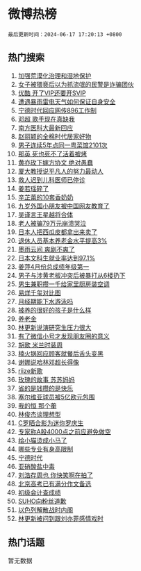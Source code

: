 # 微博热榜

`最后更新时间：2024-06-17 17:20:13 +0800`

## 热门搜索

1. [加强荒漠化治理和湿地保护](https://m.weibo.cn/search?containerid=100103type%3D1%26t%3D10%26q%3D%23%E5%8A%A0%E5%BC%BA%E8%8D%92%E6%BC%A0%E5%8C%96%E6%B2%BB%E7%90%86%E5%92%8C%E6%B9%BF%E5%9C%B0%E4%BF%9D%E6%8A%A4%23&stream_entry_id=51&isnewpage=1&extparam=seat%3D1%26stream_entry_id%3D51%26c_type%3D51%26pos%3D0%26cate%3D10103%26filter_type%3Drealtimehot%26dgr%3D0%26q%3D%2523%25E5%258A%25A0%25E5%25BC%25BA%25E8%258D%2592%25E6%25BC%25A0%25E5%258C%2596%25E6%25B2%25BB%25E7%2590%2586%25E5%2592%258C%25E6%25B9%25BF%25E5%259C%25B0%25E4%25BF%259D%25E6%258A%25A4%2523%26display_time%3D1718616012%26pre_seqid%3D1718616012255013540112)
1. [女子被猥亵后以为抓流氓的民警是诈骗团伙](https://m.weibo.cn/search?containerid=100103type%3D1%26t%3D10%26q%3D%23%E5%A5%B3%E5%AD%90%E8%A2%AB%E7%8C%A5%E4%BA%B5%E5%90%8E%E4%BB%A5%E4%B8%BA%E6%8A%93%E6%B5%81%E6%B0%93%E7%9A%84%E6%B0%91%E8%AD%A6%E6%98%AF%E8%AF%88%E9%AA%97%E5%9B%A2%E4%BC%99%23&stream_entry_id=31&isnewpage=1&extparam=seat%3D1%26dgr%3D0%26c_type%3D31%26cate%3D5001%26stream_entry_id%3D31%26filter_type%3Drealtimehot%26lcate%3D5001%26pos%3D0%26realpos%3D1%26flag%3D1%26band_rank%3D1%26q%3D%2523%25E5%25A5%25B3%25E5%25AD%2590%25E8%25A2%25AB%25E7%258C%25A5%25E4%25BA%25B5%25E5%2590%258E%25E4%25BB%25A5%25E4%25B8%25BA%25E6%258A%2593%25E6%25B5%2581%25E6%25B0%2593%25E7%259A%2584%25E6%25B0%2591%25E8%25AD%25A6%25E6%2598%25AF%25E8%25AF%2588%25E9%25AA%2597%25E5%259B%25A2%25E4%25BC%2599%2523%26display_time%3D1718616012%26pre_seqid%3D1718616012255013540112)
1. [优酷 开了VIP还要开SVIP](https://m.weibo.cn/search?containerid=100103type%3D1%26t%3D10%26q%3D%E4%BC%98%E9%85%B7+%E5%BC%80%E4%BA%86VIP%E8%BF%98%E8%A6%81%E5%BC%80SVIP&stream_entry_id=31&isnewpage=1&extparam=seat%3D1%26dgr%3D0%26c_type%3D31%26cate%3D5001%26stream_entry_id%3D31%26filter_type%3Drealtimehot%26lcate%3D5001%26pos%3D1%26realpos%3D2%26flag%3D2%26band_rank%3D2%26q%3D%25E4%25BC%2598%25E9%2585%25B7%2520%25E5%25BC%2580%25E4%25BA%2586VIP%25E8%25BF%2598%25E8%25A6%2581%25E5%25BC%2580SVIP%26display_time%3D1718616012%26pre_seqid%3D1718616012255013540112)
1. [遭遇暴雨雷电天气如何保证自身安全](https://m.weibo.cn/search?containerid=100103type%3D1%26t%3D10%26q%3D%23%E9%81%AD%E9%81%87%E6%9A%B4%E9%9B%A8%E9%9B%B7%E7%94%B5%E5%A4%A9%E6%B0%94%E5%A6%82%E4%BD%95%E4%BF%9D%E8%AF%81%E8%87%AA%E8%BA%AB%E5%AE%89%E5%85%A8%23&stream_entry_id=31&isnewpage=1&extparam=seat%3D1%26dgr%3D0%26c_type%3D31%26cate%3D5001%26stream_entry_id%3D31%26filter_type%3Drealtimehot%26lcate%3D5001%26pos%3D2%26realpos%3D3%26flag%3D1%26band_rank%3D3%26q%3D%2523%25E9%2581%25AD%25E9%2581%2587%25E6%259A%25B4%25E9%259B%25A8%25E9%259B%25B7%25E7%2594%25B5%25E5%25A4%25A9%25E6%25B0%2594%25E5%25A6%2582%25E4%25BD%2595%25E4%25BF%259D%25E8%25AF%2581%25E8%2587%25AA%25E8%25BA%25AB%25E5%25AE%2589%25E5%2585%25A8%2523%26display_time%3D1718616012%26pre_seqid%3D1718616012255013540112)
1. [宁德时代回应网传896工作制](https://m.weibo.cn/search?containerid=100103type%3D1%26t%3D10%26q%3D%23%E5%AE%81%E5%BE%B7%E6%97%B6%E4%BB%A3%E5%9B%9E%E5%BA%94%E7%BD%91%E4%BC%A0896%E5%B7%A5%E4%BD%9C%E5%88%B6%23&stream_entry_id=31&isnewpage=1&extparam=seat%3D1%26dgr%3D0%26c_type%3D31%26cate%3D5001%26stream_entry_id%3D31%26filter_type%3Drealtimehot%26lcate%3D5001%26pos%3D3%26realpos%3D4%26flag%3D0%26band_rank%3D4%26q%3D%2523%25E5%25AE%2581%25E5%25BE%25B7%25E6%2597%25B6%25E4%25BB%25A3%25E5%259B%259E%25E5%25BA%2594%25E7%25BD%2591%25E4%25BC%25A0896%25E5%25B7%25A5%25E4%25BD%259C%25E5%2588%25B6%2523%26display_time%3D1718616012%26pre_seqid%3D1718616012255013540112)
1. [邓超 歌手现在真缺我](https://m.weibo.cn/search?containerid=100103type%3D1%26t%3D10%26q%3D%E9%82%93%E8%B6%85+%E6%AD%8C%E6%89%8B%E7%8E%B0%E5%9C%A8%E7%9C%9F%E7%BC%BA%E6%88%91&stream_entry_id=31&isnewpage=1&extparam=seat%3D1%26dgr%3D0%26c_type%3D31%26cate%3D5001%26stream_entry_id%3D31%26filter_type%3Drealtimehot%26lcate%3D5001%26pos%3D4%26realpos%3D5%26flag%3D1%26band_rank%3D5%26q%3D%25E9%2582%2593%25E8%25B6%2585%2520%25E6%25AD%258C%25E6%2589%258B%25E7%258E%25B0%25E5%259C%25A8%25E7%259C%259F%25E7%25BC%25BA%25E6%2588%2591%26display_time%3D1718616012%26pre_seqid%3D1718616012255013540112)
1. [南方医科大最新回应](https://m.weibo.cn/search?containerid=100103type%3D1%26t%3D10%26q%3D%23%E5%8D%97%E6%96%B9%E5%8C%BB%E7%A7%91%E5%A4%A7%E6%9C%80%E6%96%B0%E5%9B%9E%E5%BA%94%23&stream_entry_id=31&isnewpage=1&extparam=seat%3D1%26dgr%3D0%26c_type%3D31%26cate%3D5001%26stream_entry_id%3D31%26filter_type%3Drealtimehot%26lcate%3D5001%26pos%3D5%26realpos%3D6%26flag%3D1%26band_rank%3D6%26q%3D%2523%25E5%258D%2597%25E6%2596%25B9%25E5%258C%25BB%25E7%25A7%2591%25E5%25A4%25A7%25E6%259C%2580%25E6%2596%25B0%25E5%259B%259E%25E5%25BA%2594%2523%26display_time%3D1718616012%26pre_seqid%3D1718616012255013540112)
1. [赵丽颖的全棉时代居家好物](https://m.weibo.cn/search?containerid=100103type%3D1%26t%3D10%26q%3D%23%E8%B5%B5%E4%B8%BD%E9%A2%96%E7%9A%84%E5%85%A8%E6%A3%89%E6%97%B6%E4%BB%A3%E5%B1%85%E5%AE%B6%E5%A5%BD%E7%89%A9%23&stream_entry_id=31&isnewpage=1&extparam=seat%3D1%26dgr%3D0%26c_type%3D31%26adid%3D241487%26cate%3D5001%26topic_ad%3D1%26stream_entry_id%3D31%26lcate%3D5001%26pos%3D6%26band_rank%3D7%26filter_type%3Drealtimehot%26is_ad_pos%3D1%26q%3D%2523%25E8%25B5%25B5%25E4%25B8%25BD%25E9%25A2%2596%25E7%259A%2584%25E5%2585%25A8%25E6%25A3%2589%25E6%2597%25B6%25E4%25BB%25A3%25E5%25B1%2585%25E5%25AE%25B6%25E5%25A5%25BD%25E7%2589%25A9%2523%26display_time%3D1718616012%26pre_seqid%3D1718616012255013540112)
1. [男子连续5年点同一粤菜馆2101次](https://m.weibo.cn/search?containerid=100103type%3D1%26t%3D10%26q%3D%23%E7%94%B7%E5%AD%90%E8%BF%9E%E7%BB%AD5%E5%B9%B4%E7%82%B9%E5%90%8C%E4%B8%80%E7%B2%A4%E8%8F%9C%E9%A6%862101%E6%AC%A1%23&stream_entry_id=31&isnewpage=1&extparam=seat%3D1%26dgr%3D0%26c_type%3D31%26cate%3D5001%26stream_entry_id%3D31%26filter_type%3Drealtimehot%26lcate%3D5001%26pos%3D7%26realpos%3D7%26flag%3D32768%26band_rank%3D7%26q%3D%2523%25E7%2594%25B7%25E5%25AD%2590%25E8%25BF%259E%25E7%25BB%25AD5%25E5%25B9%25B4%25E7%2582%25B9%25E5%2590%258C%25E4%25B8%2580%25E7%25B2%25A4%25E8%258F%259C%25E9%25A6%25862101%25E6%25AC%25A1%2523%26display_time%3D1718616012%26pre_seqid%3D1718616012255013540112)
1. [那英 死也死不了活着被烤](https://m.weibo.cn/search?containerid=100103type%3D1%26t%3D10%26q%3D%E9%82%A3%E8%8B%B1+%E6%AD%BB%E4%B9%9F%E6%AD%BB%E4%B8%8D%E4%BA%86%E6%B4%BB%E7%9D%80%E8%A2%AB%E7%83%A4&stream_entry_id=31&isnewpage=1&extparam=seat%3D1%26dgr%3D0%26c_type%3D31%26cate%3D5001%26stream_entry_id%3D31%26filter_type%3Drealtimehot%26lcate%3D5001%26pos%3D8%26realpos%3D8%26flag%3D2%26band_rank%3D8%26q%3D%25E9%2582%25A3%25E8%258B%25B1%2520%25E6%25AD%25BB%25E4%25B9%259F%25E6%25AD%25BB%25E4%25B8%258D%25E4%25BA%2586%25E6%25B4%25BB%25E7%259D%2580%25E8%25A2%25AB%25E7%2583%25A4%26display_time%3D1718616012%26pre_seqid%3D1718616012255013540112)
1. [黄亦玫下嫁方协文 绝对愚蠢](https://m.weibo.cn/search?containerid=100103type%3D1%26t%3D10%26q%3D%E9%BB%84%E4%BA%A6%E7%8E%AB%E4%B8%8B%E5%AB%81%E6%96%B9%E5%8D%8F%E6%96%87+%E7%BB%9D%E5%AF%B9%E6%84%9A%E8%A0%A2&stream_entry_id=31&isnewpage=1&extparam=seat%3D1%26dgr%3D0%26c_type%3D31%26cate%3D5001%26stream_entry_id%3D31%26filter_type%3Drealtimehot%26lcate%3D5001%26pos%3D9%26realpos%3D9%26flag%3D0%26band_rank%3D9%26q%3D%25E9%25BB%2584%25E4%25BA%25A6%25E7%258E%25AB%25E4%25B8%258B%25E5%25AB%2581%25E6%2596%25B9%25E5%258D%258F%25E6%2596%2587%2520%25E7%25BB%259D%25E5%25AF%25B9%25E6%2584%259A%25E8%25A0%25A2%26display_time%3D1718616012%26pre_seqid%3D1718616012255013540112)
1. [厦大教授说平凡人的努力最动人](https://m.weibo.cn/search?containerid=100103type%3D1%26t%3D10%26q%3D%23%E5%8E%A6%E5%A4%A7%E6%95%99%E6%8E%88%E8%AF%B4%E5%B9%B3%E5%87%A1%E4%BA%BA%E7%9A%84%E5%8A%AA%E5%8A%9B%E6%9C%80%E5%8A%A8%E4%BA%BA%23&stream_entry_id=31&isnewpage=1&extparam=seat%3D1%26dgr%3D0%26c_type%3D31%26cate%3D5001%26stream_entry_id%3D31%26filter_type%3Drealtimehot%26lcate%3D5001%26pos%3D10%26realpos%3D10%26flag%3D32768%26band_rank%3D10%26q%3D%2523%25E5%258E%25A6%25E5%25A4%25A7%25E6%2595%2599%25E6%258E%2588%25E8%25AF%25B4%25E5%25B9%25B3%25E5%2587%25A1%25E4%25BA%25BA%25E7%259A%2584%25E5%258A%25AA%25E5%258A%259B%25E6%259C%2580%25E5%258A%25A8%25E4%25BA%25BA%2523%26display_time%3D1718616012%26pre_seqid%3D1718616012255013540112)
1. [救人迟到儿科医师已停诊](https://m.weibo.cn/search?containerid=100103type%3D1%26t%3D10%26q%3D%23%E6%95%91%E4%BA%BA%E8%BF%9F%E5%88%B0%E5%84%BF%E7%A7%91%E5%8C%BB%E5%B8%88%E5%B7%B2%E5%81%9C%E8%AF%8A%23&stream_entry_id=31&isnewpage=1&extparam=seat%3D1%26dgr%3D0%26c_type%3D31%26cate%3D5001%26stream_entry_id%3D31%26filter_type%3Drealtimehot%26lcate%3D5001%26pos%3D11%26realpos%3D11%26flag%3D0%26band_rank%3D11%26q%3D%2523%25E6%2595%2591%25E4%25BA%25BA%25E8%25BF%259F%25E5%2588%25B0%25E5%2584%25BF%25E7%25A7%2591%25E5%258C%25BB%25E5%25B8%2588%25E5%25B7%25B2%25E5%2581%259C%25E8%25AF%258A%2523%26display_time%3D1718616012%26pre_seqid%3D1718616012255013540112)
1. [姜若瑶碎了](https://m.weibo.cn/search?containerid=100103type%3D1%26t%3D10%26q%3D%23%E5%A7%9C%E8%8B%A5%E7%91%B6%E7%A2%8E%E4%BA%86%23&stream_entry_id=31&isnewpage=1&extparam=seat%3D1%26dgr%3D0%26c_type%3D31%26cate%3D5001%26stream_entry_id%3D31%26filter_type%3Drealtimehot%26lcate%3D5001%26pos%3D12%26realpos%3D12%26flag%3D1%26band_rank%3D12%26q%3D%2523%25E5%25A7%259C%25E8%258B%25A5%25E7%2591%25B6%25E7%25A2%258E%25E4%25BA%2586%2523%26display_time%3D1718616012%26pre_seqid%3D1718616012255013540112)
1. [辛芷蕾的10套香奶奶](https://m.weibo.cn/search?containerid=100103type%3D1%26t%3D10%26q%3D%E8%BE%9B%E8%8A%B7%E8%95%BE%E7%9A%8410%E5%A5%97%E9%A6%99%E5%A5%B6%E5%A5%B6&stream_entry_id=31&isnewpage=1&extparam=seat%3D1%26dgr%3D0%26c_type%3D31%26cate%3D5001%26stream_entry_id%3D31%26filter_type%3Drealtimehot%26lcate%3D5001%26pos%3D13%26realpos%3D13%26flag%3D1%26band_rank%3D13%26q%3D%25E8%25BE%259B%25E8%258A%25B7%25E8%2595%25BE%25E7%259A%258410%25E5%25A5%2597%25E9%25A6%2599%25E5%25A5%25B6%25E5%25A5%25B6%26display_time%3D1718616012%26pre_seqid%3D1718616012255013540112)
1. [九岁外国小朋友被中国网友教育了](https://m.weibo.cn/search?containerid=100103type%3D1%26t%3D10%26q%3D%23%E4%B9%9D%E5%B2%81%E5%A4%96%E5%9B%BD%E5%B0%8F%E6%9C%8B%E5%8F%8B%E8%A2%AB%E4%B8%AD%E5%9B%BD%E7%BD%91%E5%8F%8B%E6%95%99%E8%82%B2%E4%BA%86%23&stream_entry_id=31&isnewpage=1&extparam=seat%3D1%26dgr%3D0%26c_type%3D31%26cate%3D5001%26stream_entry_id%3D31%26filter_type%3Drealtimehot%26lcate%3D5001%26pos%3D14%26realpos%3D14%26flag%3D0%26band_rank%3D14%26q%3D%2523%25E4%25B9%259D%25E5%25B2%2581%25E5%25A4%2596%25E5%259B%25BD%25E5%25B0%258F%25E6%259C%258B%25E5%258F%258B%25E8%25A2%25AB%25E4%25B8%25AD%25E5%259B%25BD%25E7%25BD%2591%25E5%258F%258B%25E6%2595%2599%25E8%2582%25B2%25E4%25BA%2586%2523%26display_time%3D1718616012%26pre_seqid%3D1718616012255013540112)
1. [吴谨言王星越将合体](https://m.weibo.cn/search?containerid=100103type%3D1%26t%3D10%26q%3D%23%E5%90%B4%E8%B0%A8%E8%A8%80%E7%8E%8B%E6%98%9F%E8%B6%8A%E5%B0%86%E5%90%88%E4%BD%93%23&stream_entry_id=31&isnewpage=1&extparam=seat%3D1%26dgr%3D0%26c_type%3D31%26cate%3D5001%26stream_entry_id%3D31%26filter_type%3Drealtimehot%26lcate%3D5001%26pos%3D15%26realpos%3D15%26flag%3D1%26band_rank%3D15%26q%3D%2523%25E5%2590%25B4%25E8%25B0%25A8%25E8%25A8%2580%25E7%258E%258B%25E6%2598%259F%25E8%25B6%258A%25E5%25B0%2586%25E5%2590%2588%25E4%25BD%2593%2523%26display_time%3D1718616012%26pre_seqid%3D1718616012255013540112)
1. [老人被骗79万元崩溃哭泣](https://m.weibo.cn/search?containerid=100103type%3D1%26t%3D10%26q%3D%23%E8%80%81%E4%BA%BA%E8%A2%AB%E9%AA%9779%E4%B8%87%E5%85%83%E5%B4%A9%E6%BA%83%E5%93%AD%E6%B3%A3%23&stream_entry_id=31&isnewpage=1&extparam=seat%3D1%26dgr%3D0%26c_type%3D31%26cate%3D5001%26stream_entry_id%3D31%26filter_type%3Drealtimehot%26lcate%3D5001%26pos%3D16%26realpos%3D16%26flag%3D0%26band_rank%3D16%26q%3D%2523%25E8%2580%2581%25E4%25BA%25BA%25E8%25A2%25AB%25E9%25AA%259779%25E4%25B8%2587%25E5%2585%2583%25E5%25B4%25A9%25E6%25BA%2583%25E5%2593%25AD%25E6%25B3%25A3%2523%26display_time%3D1718616012%26pre_seqid%3D1718616012255013540112)
1. [日本人把西瓜皮都拿出来卖了](https://m.weibo.cn/search?containerid=100103type%3D1%26t%3D10%26q%3D%23%E6%97%A5%E6%9C%AC%E4%BA%BA%E6%8A%8A%E8%A5%BF%E7%93%9C%E7%9A%AE%E9%83%BD%E6%8B%BF%E5%87%BA%E6%9D%A5%E5%8D%96%E4%BA%86%23&stream_entry_id=31&isnewpage=1&extparam=seat%3D1%26dgr%3D0%26c_type%3D31%26cate%3D5001%26stream_entry_id%3D31%26filter_type%3Drealtimehot%26lcate%3D5001%26pos%3D17%26realpos%3D17%26flag%3D0%26band_rank%3D17%26q%3D%2523%25E6%2597%25A5%25E6%259C%25AC%25E4%25BA%25BA%25E6%258A%258A%25E8%25A5%25BF%25E7%2593%259C%25E7%259A%25AE%25E9%2583%25BD%25E6%258B%25BF%25E5%2587%25BA%25E6%259D%25A5%25E5%258D%2596%25E4%25BA%2586%2523%26display_time%3D1718616012%26pre_seqid%3D1718616012255013540112)
1. [退休人员基本养老金水平提高3%](https://m.weibo.cn/search?containerid=100103type%3D1%26t%3D10%26q%3D%23%E9%80%80%E4%BC%91%E4%BA%BA%E5%91%98%E5%9F%BA%E6%9C%AC%E5%85%BB%E8%80%81%E9%87%91%E6%B0%B4%E5%B9%B3%E6%8F%90%E9%AB%983%25%23&stream_entry_id=31&isnewpage=1&extparam=seat%3D1%26dgr%3D0%26c_type%3D31%26cate%3D5001%26stream_entry_id%3D31%26filter_type%3Drealtimehot%26lcate%3D5001%26pos%3D18%26realpos%3D18%26flag%3D1%26band_rank%3D18%26q%3D%2523%25E9%2580%2580%25E4%25BC%2591%25E4%25BA%25BA%25E5%2591%2598%25E5%259F%25BA%25E6%259C%25AC%25E5%2585%25BB%25E8%2580%2581%25E9%2587%2591%25E6%25B0%25B4%25E5%25B9%25B3%25E6%258F%2590%25E9%25AB%25983%2525%2523%26display_time%3D1718616012%26pre_seqid%3D1718616012255013540112)
1. [墨雨云间 爽剧不爽了](https://m.weibo.cn/search?containerid=100103type%3D1%26t%3D10%26q%3D%E5%A2%A8%E9%9B%A8%E4%BA%91%E9%97%B4+%E7%88%BD%E5%89%A7%E4%B8%8D%E7%88%BD%E4%BA%86&stream_entry_id=31&isnewpage=1&extparam=seat%3D1%26dgr%3D0%26c_type%3D31%26cate%3D5001%26stream_entry_id%3D31%26filter_type%3Drealtimehot%26lcate%3D5001%26pos%3D19%26realpos%3D19%26flag%3D2%26band_rank%3D19%26q%3D%25E5%25A2%25A8%25E9%259B%25A8%25E4%25BA%2591%25E9%2597%25B4%2520%25E7%2588%25BD%25E5%2589%25A7%25E4%25B8%258D%25E7%2588%25BD%25E4%25BA%2586%26display_time%3D1718616012%26pre_seqid%3D1718616012255013540112)
1. [日本文科生就业率达到97.1%](https://m.weibo.cn/search?containerid=100103type%3D1%26t%3D10%26q%3D%23%E6%97%A5%E6%9C%AC%E6%96%87%E7%A7%91%E7%94%9F%E5%B0%B1%E4%B8%9A%E7%8E%87%E8%BE%BE%E5%88%B097.1%25%23&stream_entry_id=31&isnewpage=1&extparam=seat%3D1%26dgr%3D0%26c_type%3D31%26cate%3D5001%26stream_entry_id%3D31%26filter_type%3Drealtimehot%26lcate%3D5001%26pos%3D20%26realpos%3D20%26flag%3D0%26band_rank%3D20%26q%3D%2523%25E6%2597%25A5%25E6%259C%25AC%25E6%2596%2587%25E7%25A7%2591%25E7%2594%259F%25E5%25B0%25B1%25E4%25B8%259A%25E7%258E%2587%25E8%25BE%25BE%25E5%2588%25B097.1%2525%2523%26display_time%3D1718616012%26pre_seqid%3D1718616012255013540112)
1. [姜萍4月份总成绩年级第一](https://m.weibo.cn/search?containerid=100103type%3D1%26t%3D10%26q%3D%23%E5%A7%9C%E8%90%8D4%E6%9C%88%E4%BB%BD%E6%80%BB%E6%88%90%E7%BB%A9%E5%B9%B4%E7%BA%A7%E7%AC%AC%E4%B8%80%23&stream_entry_id=31&isnewpage=1&extparam=seat%3D1%26dgr%3D0%26c_type%3D31%26cate%3D5001%26stream_entry_id%3D31%26filter_type%3Drealtimehot%26lcate%3D5001%26pos%3D21%26realpos%3D21%26flag%3D2%26band_rank%3D21%26q%3D%2523%25E5%25A7%259C%25E8%2590%258D4%25E6%259C%2588%25E4%25BB%25BD%25E6%2580%25BB%25E6%2588%2590%25E7%25BB%25A9%25E5%25B9%25B4%25E7%25BA%25A7%25E7%25AC%25AC%25E4%25B8%2580%2523%26display_time%3D1718616012%26pre_seqid%3D1718616012255013540112)
1. [男子与涉黄老板冲突后被暴打从6楼扔下](https://m.weibo.cn/search?containerid=100103type%3D1%26t%3D10%26q%3D%23%E7%94%B7%E5%AD%90%E4%B8%8E%E6%B6%89%E9%BB%84%E8%80%81%E6%9D%BF%E5%86%B2%E7%AA%81%E5%90%8E%E8%A2%AB%E6%9A%B4%E6%89%93%E4%BB%8E6%E6%A5%BC%E6%89%94%E4%B8%8B%23&stream_entry_id=31&isnewpage=1&extparam=seat%3D1%26dgr%3D0%26c_type%3D31%26cate%3D5001%26stream_entry_id%3D31%26filter_type%3Drealtimehot%26lcate%3D5001%26pos%3D22%26realpos%3D22%26flag%3D1%26band_rank%3D22%26q%3D%2523%25E7%2594%25B7%25E5%25AD%2590%25E4%25B8%258E%25E6%25B6%2589%25E9%25BB%2584%25E8%2580%2581%25E6%259D%25BF%25E5%2586%25B2%25E7%25AA%2581%25E5%2590%258E%25E8%25A2%25AB%25E6%259A%25B4%25E6%2589%2593%25E4%25BB%258E6%25E6%25A5%25BC%25E6%2589%2594%25E4%25B8%258B%2523%26display_time%3D1718616012%26pre_seqid%3D1718616012255013540112)
1. [男生兼职攒一千给家里厨房装空调](https://m.weibo.cn/search?containerid=100103type%3D1%26t%3D10%26q%3D%23%E7%94%B7%E7%94%9F%E5%85%BC%E8%81%8C%E6%94%92%E4%B8%80%E5%8D%83%E7%BB%99%E5%AE%B6%E9%87%8C%E5%8E%A8%E6%88%BF%E8%A3%85%E7%A9%BA%E8%B0%83%23&stream_entry_id=31&isnewpage=1&extparam=seat%3D1%26dgr%3D0%26c_type%3D31%26cate%3D5001%26stream_entry_id%3D31%26filter_type%3Drealtimehot%26lcate%3D5001%26pos%3D23%26realpos%3D23%26flag%3D0%26band_rank%3D23%26q%3D%2523%25E7%2594%25B7%25E7%2594%259F%25E5%2585%25BC%25E8%2581%258C%25E6%2594%2592%25E4%25B8%2580%25E5%258D%2583%25E7%25BB%2599%25E5%25AE%25B6%25E9%2587%258C%25E5%258E%25A8%25E6%2588%25BF%25E8%25A3%2585%25E7%25A9%25BA%25E8%25B0%2583%2523%26display_time%3D1718616012%26pre_seqid%3D1718616012255013540112)
1. [易烊千玺对比图](https://m.weibo.cn/search?containerid=100103type%3D1%26t%3D10%26q%3D%E6%98%93%E7%83%8A%E5%8D%83%E7%8E%BA%E5%AF%B9%E6%AF%94%E5%9B%BE&stream_entry_id=31&isnewpage=1&extparam=seat%3D1%26dgr%3D0%26c_type%3D31%26cate%3D5001%26stream_entry_id%3D31%26filter_type%3Drealtimehot%26lcate%3D5001%26pos%3D24%26realpos%3D24%26flag%3D1%26band_rank%3D24%26q%3D%25E6%2598%2593%25E7%2583%258A%25E5%258D%2583%25E7%258E%25BA%25E5%25AF%25B9%25E6%25AF%2594%25E5%259B%25BE%26display_time%3D1718616012%26pre_seqid%3D1718616012255013540112)
1. [月经期能下水游泳吗](https://m.weibo.cn/search?containerid=100103type%3D1%26t%3D10%26q%3D%23%E6%9C%88%E7%BB%8F%E6%9C%9F%E8%83%BD%E4%B8%8B%E6%B0%B4%E6%B8%B8%E6%B3%B3%E5%90%97%23&stream_entry_id=31&isnewpage=1&extparam=seat%3D1%26dgr%3D0%26c_type%3D31%26cate%3D5001%26stream_entry_id%3D31%26filter_type%3Drealtimehot%26lcate%3D5001%26pos%3D25%26realpos%3D25%26flag%3D1%26band_rank%3D25%26q%3D%2523%25E6%259C%2588%25E7%25BB%258F%25E6%259C%259F%25E8%2583%25BD%25E4%25B8%258B%25E6%25B0%25B4%25E6%25B8%25B8%25E6%25B3%25B3%25E5%2590%2597%2523%26display_time%3D1718616012%26pre_seqid%3D1718616012255013540112)
1. [被养的很好的孩子是什么样](https://m.weibo.cn/search?containerid=100103type%3D1%26t%3D10%26q%3D%23%E8%A2%AB%E5%85%BB%E7%9A%84%E5%BE%88%E5%A5%BD%E7%9A%84%E5%AD%A9%E5%AD%90%E6%98%AF%E4%BB%80%E4%B9%88%E6%A0%B7%23&stream_entry_id=31&isnewpage=1&extparam=seat%3D1%26dgr%3D0%26c_type%3D31%26cate%3D5001%26stream_entry_id%3D31%26filter_type%3Drealtimehot%26lcate%3D5001%26pos%3D26%26realpos%3D26%26flag%3D0%26band_rank%3D26%26q%3D%2523%25E8%25A2%25AB%25E5%2585%25BB%25E7%259A%2584%25E5%25BE%2588%25E5%25A5%25BD%25E7%259A%2584%25E5%25AD%25A9%25E5%25AD%2590%25E6%2598%25AF%25E4%25BB%2580%25E4%25B9%2588%25E6%25A0%25B7%2523%26display_time%3D1718616012%26pre_seqid%3D1718616012255013540112)
1. [养老金](https://m.weibo.cn/search?containerid=100103type%3D1%26t%3D10%26q%3D%E5%85%BB%E8%80%81%E9%87%91&stream_entry_id=31&isnewpage=1&extparam=seat%3D1%26dgr%3D0%26c_type%3D31%26cate%3D5001%26stream_entry_id%3D31%26filter_type%3Drealtimehot%26lcate%3D5001%26pos%3D27%26realpos%3D27%26flag%3D1%26band_rank%3D27%26q%3D%25E5%2585%25BB%25E8%2580%2581%25E9%2587%2591%26display_time%3D1718616012%26pre_seqid%3D1718616012255013540112)
1. [林更新说演研究生压力很大](https://m.weibo.cn/search?containerid=100103type%3D1%26t%3D10%26q%3D%23%E6%9E%97%E6%9B%B4%E6%96%B0%E8%AF%B4%E6%BC%94%E7%A0%94%E7%A9%B6%E7%94%9F%E5%8E%8B%E5%8A%9B%E5%BE%88%E5%A4%A7%23&stream_entry_id=31&isnewpage=1&extparam=seat%3D1%26dgr%3D0%26c_type%3D31%26cate%3D5001%26stream_entry_id%3D31%26filter_type%3Drealtimehot%26lcate%3D5001%26pos%3D28%26realpos%3D28%26flag%3D0%26band_rank%3D28%26q%3D%2523%25E6%259E%2597%25E6%259B%25B4%25E6%2596%25B0%25E8%25AF%25B4%25E6%25BC%2594%25E7%25A0%2594%25E7%25A9%25B6%25E7%2594%259F%25E5%258E%258B%25E5%258A%259B%25E5%25BE%2588%25E5%25A4%25A7%2523%26display_time%3D1718616012%26pre_seqid%3D1718616012255013540112)
1. [有了微信小号才发现朋友圈的意义](https://m.weibo.cn/search?containerid=100103type%3D1%26t%3D10%26q%3D%23%E6%9C%89%E4%BA%86%E5%BE%AE%E4%BF%A1%E5%B0%8F%E5%8F%B7%E6%89%8D%E5%8F%91%E7%8E%B0%E6%9C%8B%E5%8F%8B%E5%9C%88%E7%9A%84%E6%84%8F%E4%B9%89%23&stream_entry_id=31&isnewpage=1&extparam=seat%3D1%26dgr%3D0%26c_type%3D31%26cate%3D5001%26stream_entry_id%3D31%26filter_type%3Drealtimehot%26lcate%3D5001%26pos%3D29%26realpos%3D29%26flag%3D0%26band_rank%3D29%26q%3D%2523%25E6%259C%2589%25E4%25BA%2586%25E5%25BE%25AE%25E4%25BF%25A1%25E5%25B0%258F%25E5%258F%25B7%25E6%2589%258D%25E5%258F%2591%25E7%258E%25B0%25E6%259C%258B%25E5%258F%258B%25E5%259C%2588%25E7%259A%2584%25E6%2584%258F%25E4%25B9%2589%2523%26display_time%3D1718616012%26pre_seqid%3D1718616012255013540112)
1. [胡歌 米兰时装周](https://m.weibo.cn/search?containerid=100103type%3D1%26t%3D10%26q%3D%E8%83%A1%E6%AD%8C+%E7%B1%B3%E5%85%B0%E6%97%B6%E8%A3%85%E5%91%A8&stream_entry_id=31&isnewpage=1&extparam=seat%3D1%26dgr%3D0%26c_type%3D31%26cate%3D5001%26stream_entry_id%3D31%26filter_type%3Drealtimehot%26lcate%3D5001%26pos%3D30%26realpos%3D30%26flag%3D1%26band_rank%3D30%26q%3D%25E8%2583%25A1%25E6%25AD%258C%2520%25E7%25B1%25B3%25E5%2585%25B0%25E6%2597%25B6%25E8%25A3%2585%25E5%2591%25A8%26display_time%3D1718616012%26pre_seqid%3D1718616012255013540112)
1. [楠火锅回应顾客就餐后舌头变黑](https://m.weibo.cn/search?containerid=100103type%3D1%26t%3D10%26q%3D%23%E6%A5%A0%E7%81%AB%E9%94%85%E5%9B%9E%E5%BA%94%E9%A1%BE%E5%AE%A2%E5%B0%B1%E9%A4%90%E5%90%8E%E8%88%8C%E5%A4%B4%E5%8F%98%E9%BB%91%23&stream_entry_id=31&isnewpage=1&extparam=seat%3D1%26dgr%3D0%26c_type%3D31%26cate%3D5001%26stream_entry_id%3D31%26filter_type%3Drealtimehot%26lcate%3D5001%26pos%3D31%26realpos%3D31%26flag%3D0%26band_rank%3D31%26q%3D%2523%25E6%25A5%25A0%25E7%2581%25AB%25E9%2594%2585%25E5%259B%259E%25E5%25BA%2594%25E9%25A1%25BE%25E5%25AE%25A2%25E5%25B0%25B1%25E9%25A4%2590%25E5%2590%258E%25E8%2588%258C%25E5%25A4%25B4%25E5%258F%2598%25E9%25BB%2591%2523%26display_time%3D1718616012%26pre_seqid%3D1718616012255013540112)
1. [谢娜说哈林邓超长得像](https://m.weibo.cn/search?containerid=100103type%3D1%26t%3D10%26q%3D%23%E8%B0%A2%E5%A8%9C%E8%AF%B4%E5%93%88%E6%9E%97%E9%82%93%E8%B6%85%E9%95%BF%E5%BE%97%E5%83%8F%23&stream_entry_id=31&isnewpage=1&extparam=seat%3D1%26dgr%3D0%26c_type%3D31%26cate%3D5001%26stream_entry_id%3D31%26filter_type%3Drealtimehot%26lcate%3D5001%26pos%3D32%26realpos%3D32%26flag%3D1%26band_rank%3D32%26q%3D%2523%25E8%25B0%25A2%25E5%25A8%259C%25E8%25AF%25B4%25E5%2593%2588%25E6%259E%2597%25E9%2582%2593%25E8%25B6%2585%25E9%2595%25BF%25E5%25BE%2597%25E5%2583%258F%2523%26display_time%3D1718616012%26pre_seqid%3D1718616012255013540112)
1. [riize新歌](https://m.weibo.cn/search?containerid=100103type%3D1%26t%3D10%26q%3Driize%E6%96%B0%E6%AD%8C&stream_entry_id=31&isnewpage=1&extparam=seat%3D1%26dgr%3D0%26c_type%3D31%26cate%3D5001%26stream_entry_id%3D31%26filter_type%3Drealtimehot%26lcate%3D5001%26pos%3D33%26realpos%3D33%26flag%3D0%26band_rank%3D33%26q%3Driize%25E6%2596%25B0%25E6%25AD%258C%26display_time%3D1718616012%26pre_seqid%3D1718616012255013540112)
1. [玫瑰的故事 苏苏妈妈](https://m.weibo.cn/search?containerid=100103type%3D1%26t%3D10%26q%3D%E7%8E%AB%E7%91%B0%E7%9A%84%E6%95%85%E4%BA%8B+%E8%8B%8F%E8%8B%8F%E5%A6%88%E5%A6%88&stream_entry_id=31&isnewpage=1&extparam=seat%3D1%26dgr%3D0%26c_type%3D31%26cate%3D5001%26stream_entry_id%3D31%26filter_type%3Drealtimehot%26lcate%3D5001%26pos%3D34%26realpos%3D34%26flag%3D1%26band_rank%3D34%26q%3D%25E7%258E%25AB%25E7%2591%25B0%25E7%259A%2584%25E6%2595%2585%25E4%25BA%258B%2520%25E8%258B%258F%25E8%258B%258F%25E5%25A6%2588%25E5%25A6%2588%26display_time%3D1718616012%26pre_seqid%3D1718616012255013540112)
1. [省的是钱攒的是快乐](https://m.weibo.cn/search?containerid=100103type%3D1%26t%3D10%26q%3D%E7%9C%81%E7%9A%84%E6%98%AF%E9%92%B1%E6%94%92%E7%9A%84%E6%98%AF%E5%BF%AB%E4%B9%90&stream_entry_id=31&isnewpage=1&extparam=seat%3D1%26dgr%3D0%26c_type%3D31%26adid%3D242066%26cate%3D5001%26stream_entry_id%3D31%26filter_type%3Drealtimehot%26lcate%3D5001%26pos%3D35%26realpos%3D35%26flag%3D0%26band_rank%3D35%26q%3D%25E7%259C%2581%25E7%259A%2584%25E6%2598%25AF%25E9%2592%25B1%25E6%2594%2592%25E7%259A%2584%25E6%2598%25AF%25E5%25BF%25AB%25E4%25B9%2590%26display_time%3D1718616012%26pre_seqid%3D1718616012255013540112)
1. [塞尔维亚球员被5亿欧元包围](https://m.weibo.cn/search?containerid=100103type%3D1%26t%3D10%26q%3D%23%E5%A1%9E%E5%B0%94%E7%BB%B4%E4%BA%9A%E7%90%83%E5%91%98%E8%A2%AB5%E4%BA%BF%E6%AC%A7%E5%85%83%E5%8C%85%E5%9B%B4%23&stream_entry_id=31&isnewpage=1&extparam=seat%3D1%26dgr%3D0%26c_type%3D31%26cate%3D5001%26stream_entry_id%3D31%26filter_type%3Drealtimehot%26lcate%3D5001%26pos%3D36%26realpos%3D36%26flag%3D0%26band_rank%3D36%26q%3D%2523%25E5%25A1%259E%25E5%25B0%2594%25E7%25BB%25B4%25E4%25BA%259A%25E7%2590%2583%25E5%2591%2598%25E8%25A2%25AB5%25E4%25BA%25BF%25E6%25AC%25A7%25E5%2585%2583%25E5%258C%2585%25E5%259B%25B4%2523%26display_time%3D1718616012%26pre_seqid%3D1718616012255013540112)
1. [我的恒 那个蘅](https://m.weibo.cn/search?containerid=100103type%3D1%26t%3D10%26q%3D%E6%88%91%E7%9A%84%E6%81%92+%E9%82%A3%E4%B8%AA%E8%98%85&stream_entry_id=31&isnewpage=1&extparam=seat%3D1%26dgr%3D0%26c_type%3D31%26cate%3D5001%26stream_entry_id%3D31%26filter_type%3Drealtimehot%26lcate%3D5001%26pos%3D37%26realpos%3D37%26flag%3D0%26band_rank%3D37%26q%3D%25E6%2588%2591%25E7%259A%2584%25E6%2581%2592%2520%25E9%2582%25A3%25E4%25B8%25AA%25E8%2598%2585%26display_time%3D1718616012%26pre_seqid%3D1718616012255013540112)
1. [林俊杰谈理想型](https://m.weibo.cn/search?containerid=100103type%3D1%26t%3D10%26q%3D%23%E6%9E%97%E4%BF%8A%E6%9D%B0%E8%B0%88%E7%90%86%E6%83%B3%E5%9E%8B%23&stream_entry_id=31&isnewpage=1&extparam=seat%3D1%26dgr%3D0%26c_type%3D31%26cate%3D5001%26stream_entry_id%3D31%26filter_type%3Drealtimehot%26lcate%3D5001%26pos%3D38%26realpos%3D38%26flag%3D1%26band_rank%3D38%26q%3D%2523%25E6%259E%2597%25E4%25BF%258A%25E6%259D%25B0%25E8%25B0%2588%25E7%2590%2586%25E6%2583%25B3%25E5%259E%258B%2523%26display_time%3D1718616012%26pre_seqid%3D1718616012255013540112)
1. [C罗晒合影为迷你罗庆生](https://m.weibo.cn/search?containerid=100103type%3D1%26t%3D10%26q%3D%23C%E7%BD%97%E6%99%92%E5%90%88%E5%BD%B1%E4%B8%BA%E8%BF%B7%E4%BD%A0%E7%BD%97%E5%BA%86%E7%94%9F%23&stream_entry_id=31&isnewpage=1&extparam=seat%3D1%26dgr%3D0%26c_type%3D31%26cate%3D5001%26stream_entry_id%3D31%26filter_type%3Drealtimehot%26lcate%3D5001%26pos%3D39%26realpos%3D39%26flag%3D1%26band_rank%3D39%26q%3D%2523C%25E7%25BD%2597%25E6%2599%2592%25E5%2590%2588%25E5%25BD%25B1%25E4%25B8%25BA%25E8%25BF%25B7%25E4%25BD%25A0%25E7%25BD%2597%25E5%25BA%2586%25E7%2594%259F%2523%26display_time%3D1718616012%26pre_seqid%3D1718616012255013540112)
1. [专家称A股4000点之前应避免做空](https://m.weibo.cn/search?containerid=100103type%3D1%26t%3D10%26q%3D%23%E4%B8%93%E5%AE%B6%E7%A7%B0A%E8%82%A14000%E7%82%B9%E4%B9%8B%E5%89%8D%E5%BA%94%E9%81%BF%E5%85%8D%E5%81%9A%E7%A9%BA%23&stream_entry_id=31&isnewpage=1&extparam=seat%3D1%26dgr%3D0%26c_type%3D31%26cate%3D5001%26stream_entry_id%3D31%26filter_type%3Drealtimehot%26lcate%3D5001%26pos%3D40%26realpos%3D40%26flag%3D0%26band_rank%3D40%26q%3D%2523%25E4%25B8%2593%25E5%25AE%25B6%25E7%25A7%25B0A%25E8%2582%25A14000%25E7%2582%25B9%25E4%25B9%258B%25E5%2589%258D%25E5%25BA%2594%25E9%2581%25BF%25E5%2585%258D%25E5%2581%259A%25E7%25A9%25BA%2523%26display_time%3D1718616012%26pre_seqid%3D1718616012255013540112)
1. [给小猫烫成小马了](https://m.weibo.cn/search?containerid=100103type%3D1%26t%3D10%26q%3D%E7%BB%99%E5%B0%8F%E7%8C%AB%E7%83%AB%E6%88%90%E5%B0%8F%E9%A9%AC%E4%BA%86&stream_entry_id=31&isnewpage=1&extparam=seat%3D1%26dgr%3D0%26c_type%3D31%26cate%3D5001%26stream_entry_id%3D31%26filter_type%3Drealtimehot%26lcate%3D5001%26pos%3D41%26realpos%3D41%26flag%3D0%26band_rank%3D41%26q%3D%25E7%25BB%2599%25E5%25B0%258F%25E7%258C%25AB%25E7%2583%25AB%25E6%2588%2590%25E5%25B0%258F%25E9%25A9%25AC%25E4%25BA%2586%26display_time%3D1718616012%26pre_seqid%3D1718616012255013540112)
1. [哪些专业有身高限制](https://m.weibo.cn/search?containerid=100103type%3D1%26t%3D10%26q%3D%23%E5%93%AA%E4%BA%9B%E4%B8%93%E4%B8%9A%E6%9C%89%E8%BA%AB%E9%AB%98%E9%99%90%E5%88%B6%23&stream_entry_id=31&isnewpage=1&extparam=seat%3D1%26dgr%3D0%26c_type%3D31%26cate%3D5001%26stream_entry_id%3D31%26filter_type%3Drealtimehot%26lcate%3D5001%26pos%3D42%26realpos%3D42%26flag%3D0%26band_rank%3D42%26q%3D%2523%25E5%2593%25AA%25E4%25BA%259B%25E4%25B8%2593%25E4%25B8%259A%25E6%259C%2589%25E8%25BA%25AB%25E9%25AB%2598%25E9%2599%2590%25E5%2588%25B6%2523%26display_time%3D1718616012%26pre_seqid%3D1718616012255013540112)
1. [宁德时代](https://m.weibo.cn/search?containerid=100103type%3D1%26t%3D10%26q%3D%E5%AE%81%E5%BE%B7%E6%97%B6%E4%BB%A3&stream_entry_id=31&isnewpage=1&extparam=seat%3D1%26dgr%3D0%26c_type%3D31%26cate%3D5001%26stream_entry_id%3D31%26filter_type%3Drealtimehot%26lcate%3D5001%26pos%3D43%26realpos%3D43%26flag%3D0%26band_rank%3D43%26q%3D%25E5%25AE%2581%25E5%25BE%25B7%25E6%2597%25B6%25E4%25BB%25A3%26display_time%3D1718616012%26pre_seqid%3D1718616012255013540112)
1. [亚硝酸盐中毒](https://m.weibo.cn/search?containerid=100103type%3D1%26t%3D10%26q%3D%E4%BA%9A%E7%A1%9D%E9%85%B8%E7%9B%90%E4%B8%AD%E6%AF%92&stream_entry_id=31&isnewpage=1&extparam=seat%3D1%26dgr%3D0%26c_type%3D31%26cate%3D5001%26stream_entry_id%3D31%26filter_type%3Drealtimehot%26lcate%3D5001%26pos%3D44%26realpos%3D44%26flag%3D1%26band_rank%3D44%26q%3D%25E4%25BA%259A%25E7%25A1%259D%25E9%2585%25B8%25E7%259B%2590%25E4%25B8%25AD%25E6%25AF%2592%26display_time%3D1718616012%26pre_seqid%3D1718616012255013540112)
1. [刘浩存周也 你快笑啊在拍了](https://m.weibo.cn/search?containerid=100103type%3D1%26t%3D10%26q%3D%E5%88%98%E6%B5%A9%E5%AD%98%E5%91%A8%E4%B9%9F+%E4%BD%A0%E5%BF%AB%E7%AC%91%E5%95%8A%E5%9C%A8%E6%8B%8D%E4%BA%86&stream_entry_id=31&isnewpage=1&extparam=seat%3D1%26dgr%3D0%26c_type%3D31%26cate%3D5001%26stream_entry_id%3D31%26filter_type%3Drealtimehot%26lcate%3D5001%26pos%3D45%26realpos%3D45%26flag%3D0%26band_rank%3D45%26q%3D%25E5%2588%2598%25E6%25B5%25A9%25E5%25AD%2598%25E5%2591%25A8%25E4%25B9%259F%2520%25E4%25BD%25A0%25E5%25BF%25AB%25E7%25AC%2591%25E5%2595%258A%25E5%259C%25A8%25E6%258B%258D%25E4%25BA%2586%26display_time%3D1718616012%26pre_seqid%3D1718616012255013540112)
1. [北京高考已有满分作文备选](https://m.weibo.cn/search?containerid=100103type%3D1%26t%3D10%26q%3D%23%E5%8C%97%E4%BA%AC%E9%AB%98%E8%80%83%E5%B7%B2%E6%9C%89%E6%BB%A1%E5%88%86%E4%BD%9C%E6%96%87%E5%A4%87%E9%80%89%23&stream_entry_id=31&isnewpage=1&extparam=seat%3D1%26dgr%3D0%26c_type%3D31%26cate%3D5001%26stream_entry_id%3D31%26filter_type%3Drealtimehot%26lcate%3D5001%26pos%3D46%26realpos%3D46%26flag%3D0%26band_rank%3D46%26q%3D%2523%25E5%258C%2597%25E4%25BA%25AC%25E9%25AB%2598%25E8%2580%2583%25E5%25B7%25B2%25E6%259C%2589%25E6%25BB%25A1%25E5%2588%2586%25E4%25BD%259C%25E6%2596%2587%25E5%25A4%2587%25E9%2580%2589%2523%26display_time%3D1718616012%26pre_seqid%3D1718616012255013540112)
1. [初级会计查成绩](https://m.weibo.cn/search?containerid=100103type%3D1%26t%3D10%26q%3D%E5%88%9D%E7%BA%A7%E4%BC%9A%E8%AE%A1%E6%9F%A5%E6%88%90%E7%BB%A9&stream_entry_id=31&isnewpage=1&extparam=seat%3D1%26dgr%3D0%26c_type%3D31%26cate%3D5001%26stream_entry_id%3D31%26filter_type%3Drealtimehot%26lcate%3D5001%26pos%3D47%26realpos%3D47%26flag%3D0%26band_rank%3D47%26q%3D%25E5%2588%259D%25E7%25BA%25A7%25E4%25BC%259A%25E8%25AE%25A1%25E6%259F%25A5%25E6%2588%2590%25E7%25BB%25A9%26display_time%3D1718616012%26pre_seqid%3D1718616012255013540112)
1. [SUHO向粉丝道歉](https://m.weibo.cn/search?containerid=100103type%3D1%26t%3D10%26q%3D%23SUHO%E5%90%91%E7%B2%89%E4%B8%9D%E9%81%93%E6%AD%89%23&stream_entry_id=31&isnewpage=1&extparam=seat%3D1%26dgr%3D0%26c_type%3D31%26cate%3D5001%26stream_entry_id%3D31%26filter_type%3Drealtimehot%26lcate%3D5001%26pos%3D48%26realpos%3D48%26flag%3D0%26band_rank%3D48%26q%3D%2523SUHO%25E5%2590%2591%25E7%25B2%2589%25E4%25B8%259D%25E9%2581%2593%25E6%25AD%2589%2523%26display_time%3D1718616012%26pre_seqid%3D1718616012255013540112)
1. [以色列解散战时内阁](https://m.weibo.cn/search?containerid=100103type%3D1%26t%3D10%26q%3D%23%E4%BB%A5%E8%89%B2%E5%88%97%E8%A7%A3%E6%95%A3%E6%88%98%E6%97%B6%E5%86%85%E9%98%81%23&stream_entry_id=31&isnewpage=1&extparam=seat%3D1%26dgr%3D0%26c_type%3D31%26cate%3D5001%26stream_entry_id%3D31%26filter_type%3Drealtimehot%26lcate%3D5001%26pos%3D49%26realpos%3D49%26flag%3D1%26band_rank%3D49%26q%3D%2523%25E4%25BB%25A5%25E8%2589%25B2%25E5%2588%2597%25E8%25A7%25A3%25E6%2595%25A3%25E6%2588%2598%25E6%2597%25B6%25E5%2586%2585%25E9%2598%2581%2523%26display_time%3D1718616012%26pre_seqid%3D1718616012255013540112)
1. [林更新被问到跟刘亦菲感情戏时](https://m.weibo.cn/search?containerid=100103type%3D1%26t%3D10%26q%3D%23%E6%9E%97%E6%9B%B4%E6%96%B0%E8%A2%AB%E9%97%AE%E5%88%B0%E8%B7%9F%E5%88%98%E4%BA%A6%E8%8F%B2%E6%84%9F%E6%83%85%E6%88%8F%E6%97%B6%23&stream_entry_id=31&isnewpage=1&extparam=seat%3D1%26dgr%3D0%26c_type%3D31%26cate%3D5001%26stream_entry_id%3D31%26filter_type%3Drealtimehot%26lcate%3D5001%26pos%3D50%26realpos%3D50%26flag%3D0%26band_rank%3D50%26q%3D%2523%25E6%259E%2597%25E6%259B%25B4%25E6%2596%25B0%25E8%25A2%25AB%25E9%2597%25AE%25E5%2588%25B0%25E8%25B7%259F%25E5%2588%2598%25E4%25BA%25A6%25E8%258F%25B2%25E6%2584%259F%25E6%2583%2585%25E6%2588%258F%25E6%2597%25B6%2523%26display_time%3D1718616012%26pre_seqid%3D1718616012255013540112)

## 热门话题

暂无数据
